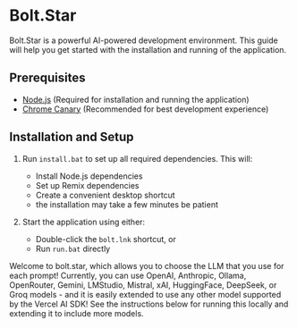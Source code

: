 # Bolt.Star

Bolt.Star is a powerful AI-powered development environment. This guide will help you get started with the installation and running of the application.

## Prerequisites

- [Node.js](https://nodejs.org/) (Required for installation and running the application)
- [Chrome Canary](https://www.google.com/chrome/canary/) (Recommended for best development experience)

## Installation and Setup

1. Run `install.bat` to set up all required dependencies. This will:
   - Install Node.js dependencies
   - Set up Remix dependencies
   - Create a convenient desktop shortcut
   - the installation may take a few minutes be patient

2. Start the application using either:
   - Double-click the `bolt.lnk` shortcut, or
   - Run `run.bat` directly

Welcome to bolt.star, which allows you to choose the LLM that you use for each prompt! Currently, you can use OpenAI, Anthropic, Ollama, OpenRouter, Gemini, LMStudio, Mistral, xAI, HuggingFace, DeepSeek, or Groq models - and it is easily extended to use any other model supported by the Vercel AI SDK! See the instructions below for running this locally and extending it to include more models.


